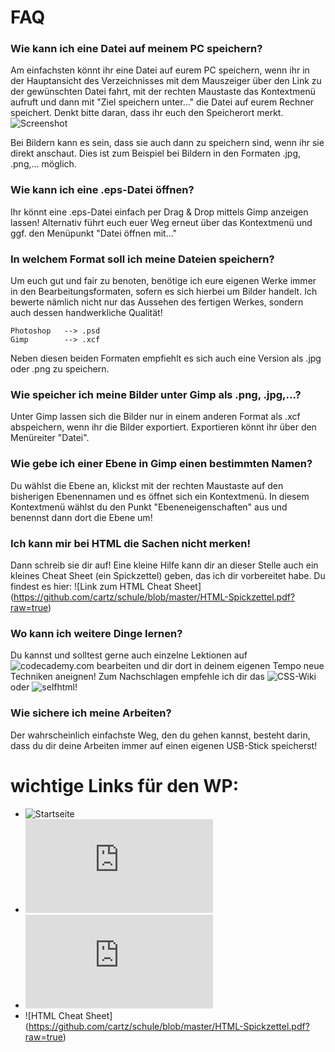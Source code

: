 FAQ
====

### Wie kann ich eine Datei auf meinem PC speichern?

Am einfachsten könnt ihr eine Datei auf eurem PC speichern, wenn ihr in der Hauptansicht des Verzeichnisses mit dem Mauszeiger über den Link zu der gewünschten Datei fahrt, mit der rechten Maustaste das Kontextmenü aufruft und dann mit "Ziel speichern unter..." die Datei auf eurem Rechner speichert. Denkt bitte daran, dass ihr euch den Speicherort merkt. ![Screenshot](https://raw.github.com/cartz/schule/master/images/save_target_as.jpg)

Bei Bildern kann es sein, dass sie auch dann zu speichern sind, wenn ihr sie direkt anschaut. Dies ist zum Beispiel bei Bildern in den Formaten .jpg, .png,... möglich.

### Wie kann ich eine .eps-Datei öffnen?

Ihr könnt eine .eps-Datei einfach per Drag & Drop mittels Gimp anzeigen lassen! Alternativ führt euch euer Weg erneut über das Kontextmenü und ggf. den Menüpunkt "Datei öffnen mit..."

### In welchem Format soll ich meine Dateien speichern?

Um euch gut und fair zu benoten, benötige ich eure eigenen Werke immer in den Bearbeitungsformaten, sofern es sich hierbei um Bilder handelt. Ich bewerte nämlich nicht nur das Aussehen des fertigen Werkes, sondern auch dessen handwerkliche Qualität!

	Photoshop 	--> .psd
	Gimp		--> .xcf
	
Neben diesen beiden Formaten empfiehlt es sich auch eine Version als .jpg oder .png zu speichern.

### Wie speicher ich meine Bilder unter Gimp als .png, .jpg,...?

Unter Gimp lassen sich die Bilder nur in einem anderen Format als .xcf abspeichern, wenn ihr die Bilder exportiert. Exportieren könnt ihr über den Menüreiter "Datei".

### Wie gebe ich einer Ebene in Gimp einen bestimmten Namen?

Du wählst die Ebene an, klickst mit der rechten Maustaste auf den bisherigen Ebenennamen und es öffnet sich ein Kontextmenü. In diesem Kontextmenü wählst du den Punkt "Ebeneneigenschaften" aus und benennst dann dort die Ebene um!

### Ich kann mir bei HTML die Sachen nicht merken!

Dann schreib sie dir auf! Eine kleine Hilfe kann dir an dieser Stelle auch ein kleines Cheat Sheet (ein Spickzettel) geben, das ich dir vorbereitet habe. Du findest es hier: ![Link zum HTML Cheat Sheet] (https://github.com/cartz/schule/blob/master/HTML-Spickzettel.pdf?raw=true)

### Wo kann ich weitere Dinge lernen?

Du kannst und solltest gerne auch einzelne Lektionen auf ![codecademy.com](http://bit.ly/1bCUWUS) bearbeiten und dir dort in deinem eigenen Tempo neue Techniken aneignen! Zum Nachschlagen empfehle ich dir das ![CSS-Wiki](https://bit.ly/IcHn6E) oder ![selfhtml](https://wiki.selfhtml.org/wiki/Startseite)!

### Wie sichere ich meine Arbeiten?

Der wahrscheinlich einfachste Weg, den du gehen kannst, besteht darin, dass du dir deine Arbeiten immer auf einen eigenen USB-Stick speicherst!

wichtige Links für den WP:
====
* ![Startseite](https://github.com/cartz/schule)
* ![FAQ](https://github.com/cartz/schule/blob/master/faq.md)
* ![Abgabetermine](https://github.com/cartz/schule/blob/master/Abgabetermine.md)
* ![HTML Cheat Sheet] (https://github.com/cartz/schule/blob/master/HTML-Spickzettel.pdf?raw=true)